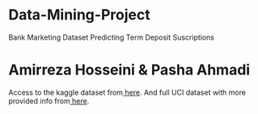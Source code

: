 # Data-Mining-Project
Bank Marketing Dataset Predicting Term Deposit Suscriptions </br>
<h1> Amirreza Hosseini & Pasha Ahmadi </h1>

Access to the kaggle dataset from<a href="https://www.kaggle.com/datasets/janiobachmann/bank-marketing-dataset"> here</a>.
And full UCI dataset with more provided info from<a href="https://archive.ics.uci.edu/ml/datasets/bank+marketing"> here<a/>.

